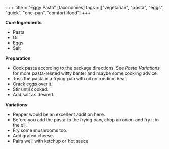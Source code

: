 +++
title = "Eggy Pasta"
[taxonomies]
tags = ["vegetarian", "pasta", "eggs", "quick", "one-pan", "comfort-food"]
+++

**Core Ingredients**

- Pasta
- Oil
- Eggs
- Salt

**Preparation**

- Cook pasta according to the package directions. See _Pasta Variations_ for more pasta-related witty banter and maybe some cooking advice.
- Toss the pasta in a frying pan with oil on medium heat.
- Crack eggs over it.
- Stir until cooked.
- Add salt as desired.

**Variations**

- Pepper would be an excellent addition here.
- Before you add the pasta to the frying pan, chop an onion and fry it in the oil.
- Fry some mushrooms too.
- Add grated cheese.
- Pairs well with ketchup or hot sauce.
